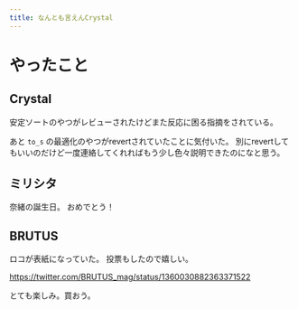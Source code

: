 ```yaml
---
title: なんとも言えんCrystal
---
```


# やったこと

## Crystal

安定ソートのやつがレビューされたけどまた反応に困る指摘をされている。

あと `to_s` の最適化のやつがrevertされていたことに気付いた。
別にrevertしてもいいのだけど一度連絡してくれればもう少し色々説明できたのになと思う。

## ミリシタ

奈緒の誕生日。
おめでとう！

## BRUTUS

ロコが表紙になっていた。
投票もしたので嬉しい。

<https://twitter.com/BRUTUS_mag/status/1360030882363371522>

とても楽しみ。買おう。
